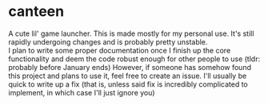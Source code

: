 # canteen
A cute lil' game launcher.
This is made mostly for my personal use. It's still rapidly undergoing changes and is probably pretty unstable.  
I plan to write some proper documentation once I finish up the core functionality and deem the code robust enough for other people to use (tldr: probably before January ends)
However, if someone has somehow found this project and plans to use it, feel free to create an issue. I'll usually be quick to write up a fix (that is, unless said fix is incredibly complicated to implement, in which case I'll just ignore you)